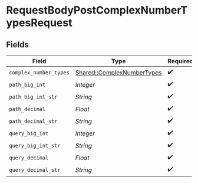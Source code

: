 # RequestBodyPostComplexNumberTypesRequest


## Fields

| Field                                                                   | Type                                                                    | Required                                                                | Description                                                             |
| ----------------------------------------------------------------------- | ----------------------------------------------------------------------- | ----------------------------------------------------------------------- | ----------------------------------------------------------------------- |
| `complex_number_types`                                                  | [Shared::ComplexNumberTypes](../../models/shared/complexnumbertypes.md) | :heavy_check_mark:                                                      | N/A                                                                     |
| `path_big_int`                                                          | *Integer*                                                               | :heavy_check_mark:                                                      | N/A                                                                     |
| `path_big_int_str`                                                      | *String*                                                                | :heavy_check_mark:                                                      | N/A                                                                     |
| `path_decimal`                                                          | *Float*                                                                 | :heavy_check_mark:                                                      | N/A                                                                     |
| `path_decimal_str`                                                      | *String*                                                                | :heavy_check_mark:                                                      | N/A                                                                     |
| `query_big_int`                                                         | *Integer*                                                               | :heavy_check_mark:                                                      | N/A                                                                     |
| `query_big_int_str`                                                     | *String*                                                                | :heavy_check_mark:                                                      | N/A                                                                     |
| `query_decimal`                                                         | *Float*                                                                 | :heavy_check_mark:                                                      | N/A                                                                     |
| `query_decimal_str`                                                     | *String*                                                                | :heavy_check_mark:                                                      | N/A                                                                     |